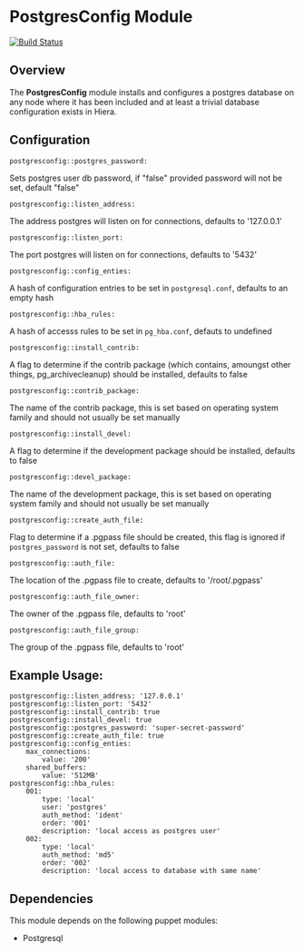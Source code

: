 # PostgresConfig Module
[![Build Status](https://travis-ci.org/Adaptavist/puppet-postgresconfig.svg?branch=master)](https://travis-ci.org/Adaptavist/puppet-postgresconfig)
## Overview

The **PostgresConfig** module installs and configures a postgres database on any node where it has been included and at least a trivial database configuration exists in Hiera.

## Configuration

`postgresconfig::postgres_password:`

Sets postgres user db password, if "false" provided password will not be set, default "false"

`postgresconfig::listen_address:`

The address postgres will listen on for connections, defaults to '127.0.0.1'

`postgresconfig::listen_port:` 

The port postgres will listen on for connections, defaults to '5432'

`postgresconfig::config_enties:` 

A hash of configuration entries to be set in `postgresql.conf`, defaults to an empty hash

`postgresconfig::hba_rules:` 

A hash of accesss rules to be set in `pg_hba.conf`, defauts to undefined

`postgresconfig::install_contrib:`

A flag to determine if the contrib package (which contains, amoungst other things, pg_archivecleanup) should be installed, defaults to false

`postgresconfig::contrib_package:`

The name of the contrib package, this is set based on operating system family and should not usually be set manually

`postgresconfig::install_devel:`

A flag to determine if the development package should be installed, defaults to false

`postgresconfig::devel_package:`

The name of the development package, this is set based on operating system family and should not usually be set manually

`postgresconfig::create_auth_file:`

Flag to determine if a .pgpass file should be created, this flag is ignored if `postgres_password` is not set, defaults to false

`postgresconfig::auth_file:`

The location of the .pgpass file to create, defaults to '/root/.pgpass'

`postgresconfig::auth_file_owner:`

The owner of the .pgpass file, defaults to 'root'

`postgresconfig::auth_file_group:`

The group of the .pgpass file, defaults to 'root'

## Example Usage:
 
    postgresconfig::listen_address: '127.0.0.1'
    postgresconfig::listen_port: '5432'
    postgresconfig::install_contrib: true
    postgresconfig::install_devel: true
    postgresconfig::postgres_password: 'super-secret-password'
    postgresconfig::create_auth_file: true
    postgresconfig::config_enties:
        max_connections:
            value: '200'
        shared_buffers:
            value: '512MB'
    postgresconfig::hba_rules:
        001:
            type: 'local'
            user: 'postgres'
            auth_method: 'ident'
            order: '001'
            description: 'local access as postgres user'
        002:
            type: 'local'
            auth_method: 'md5'
            order: '002'
            description: 'local access to database with same name'

## Dependencies

This module depends on the following puppet modules:

* Postgresql

